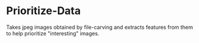 Prioritize-Data
===============

Takes jpeg images obtained by file-carving and extracts features from them to help prioritize "interesting" images.